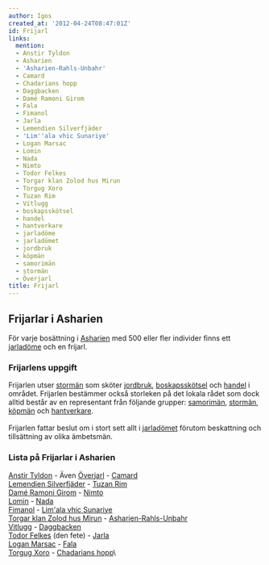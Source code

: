 ```yaml
---
author: Igos
created_at: '2012-04-24T08:47:01Z'
id: Frijarl
links:
  mention:
  - Anstir Tyldon
  - Asharien
  - 'Asharien-Rahls-Unbahr'
  - Camard
  - Chadarians hopp
  - Daggbacken
  - Damé Ramoni Girom
  - Fala
  - Fimanol
  - Jarla
  - Lemendien Silverfjäder
  - 'Lim''ala vhic Sunariye'
  - Logan Marsac
  - Lomin
  - Nada
  - Nimto
  - Todor Felkes
  - Torgar klan Zolod hus Mirun
  - Torgug Xoro
  - Tuzan Rim
  - Vitlugg
  - boskapsskötsel
  - handel
  - hantverkare
  - jarladöme
  - jarladömet
  - jordbruk
  - köpmän
  - samorimän
  - stormän
  - Överjarl
title: Frijarl
---
```


Frijarlar i Asharien
--------------------

För varje bosättning i [Asharien] med 500 eller fler individer finns ett [jarladöme] och en frijarl.

### Frijarlens uppgift

Frijarlen utser [stormän] som sköter [jordbruk], [boskapsskötsel] och [handel] i området. Frijarlen
bestämmer också storleken på det lokala rådet som dock alltid består av en representant från
följande grupper: [samorimän], [stormän], [köpmän] och [hantverkare].\
\
Frijarlen fattar beslut om i stort sett allt i [jarladömet] förutom beskattning och tillsättning av
olika ämbetsmän.

### Lista på Frijarlar i Asharien

[Anstir Tyldon] - Även [Överjarl] - [Camard][]\
[Lemendien Silverfjäder] - [Tuzan Rim][]\
[Damé Ramoni Girom] - [Nimto][]\
[Lomin] - [Nada][]\
[Fimanol] - [Lim'ala vhic Sunariye][]\
[Torgar klan Zolod hus Mirun] - [Asharien-Rahls-Unbahr][]\
[Vitlugg] - [Daggbacken][]\
[Todor Felkes] (den fete) - [Jarla][]\
[Logan Marsac] - [Fala][]\
[Torgug Xoro] - [Chadarians hopp]\

  [Asharien]: Asharien
  [jarladöme]: jarladöme
  [stormän]: stormän
  [jordbruk]: jordbruk
  [boskapsskötsel]: boskapsskötsel
  [handel]: handel
  [samorimän]: samorimän
  [köpmän]: köpmän
  [hantverkare]: hantverkare
  [jarladömet]: jarladömet
  [Anstir Tyldon]: Anstir_Tyldon
  [Överjarl]: Överjarl
  [Camard]: Camard
  [Lemendien Silverfjäder]: Lemendien_Silverfjäder
  [Tuzan Rim]: Tuzan_Rim
  [Damé Ramoni Girom]: Damé_Ramoni_Girom
  [Nimto]: Nimto
  [Lomin]: Lomin
  [Nada]: Nada
  [Fimanol]: Fimanol
  [Lim'ala vhic Sunariye]: Limala_vhic_Sunariye
  [Torgar klan Zolod hus Mirun]: Torgar_klan_Zolod_hus_Mirun
  [Asharien-Rahls-Unbahr]: Asharien-Rahls-Unbahr
  [Vitlugg]: Vitlugg
  [Daggbacken]: Daggbacken
  [Todor Felkes]: Todor_Felkes
  [Jarla]: Jarla
  [Logan Marsac]: Logan_Marsac
  [Fala]: Fala
  [Torgug Xoro]: Torgug_Xoro
  [Chadarians hopp]: Chadarians_hopp
